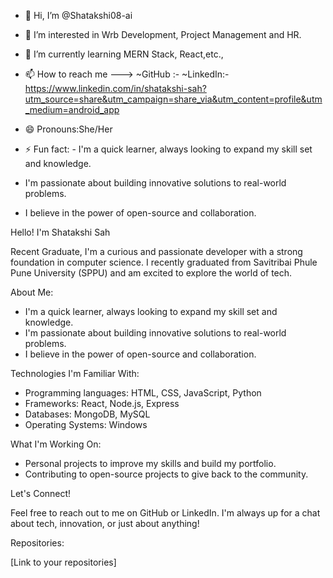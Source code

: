 - 👋 Hi, I’m @Shatakshi08-ai
- 👀 I’m interested in Wrb Development, Project Management and HR.
- 🌱 I’m currently learning MERN Stack, React,etc.,
- 📫 How to reach me --->
 ~GitHub :- 
 ~LinkedIn:- https://www.linkedin.com/in/shatakshi-sah?utm_source=share&utm_campaign=share_via&utm_content=profile&utm_medium=android_app
  
- 😄 Pronouns:She/Her
- ⚡ Fun fact: - I'm a quick learner, always looking to expand my skill set and knowledge.
- I'm passionate about building innovative solutions to real-world problems.
- I believe in the power of open-source and collaboration.

Hello! I'm Shatakshi Sah

Recent Graduate, 
I'm a curious and passionate developer with a strong foundation in computer science. I recently graduated from Savitribai Phule Pune University (SPPU) and am excited to explore the world of tech.

About Me:

- I'm a quick learner, always looking to expand my skill set and knowledge.
- I'm passionate about building innovative solutions to real-world problems.
- I believe in the power of open-source and collaboration.

Technologies I'm Familiar With:

- Programming languages: HTML, CSS, JavaScript, Python
- Frameworks: React, Node.js, Express
- Databases: MongoDB, MySQL
- Operating Systems: Windows

What I'm Working On:

- Personal projects to improve my skills and build my portfolio.
- Contributing to open-source projects to give back to the community.

Let's Connect!

Feel free to reach out to me on GitHub or LinkedIn. I'm always up for a chat about tech, innovation, or just about anything!

Repositories:

[Link to your repositories]

